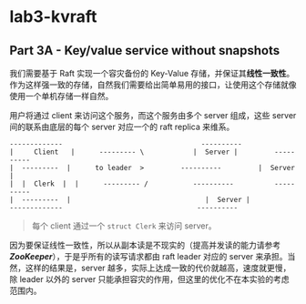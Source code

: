 # lab3-kvraft

## Part 3A - Key/value service without snapshots

我们需要基于 Raft 实现一个容灾备份的 Key-Value 存储，并保证其**线性一致性**。作为这样强一致的存储，自然我们需要给出简单易用的接口，让使用这个存储就像使用一个单机存储一样自然。

用户将通过 client 来访问这个服务，而这个服务由多个 server 组成，这些 server 间的联系由底层的每个 server 对应一个的 raft replica 来维系。

```
-------------                                  ----------         
|     Client   |      --------- \            |  Server |         ----------
|  ---------  |      to leader  >         ----------         |  Server |
|  |  Clerk  |  |      --------- /           ----------          ----------
|  ---------  |                                 |  Server |
-------------                                 ----------
```

> 每个 client 通过一个 `struct Clerk` 来访问 server。

因为要保证线性一致性，所以从副本读是不现实的（提高并发读的能力请参考 ***ZooKeeper***），于是乎所有的读写请求都由 raft leader 对应的 server 来承担。当然，这样的结果是，server 越多，实际上达成一致的代价就越高，速度就更慢，除 leader 以外的 server 只能承担容灾的作用，但这里的优化不在本实验的考虑范围内。